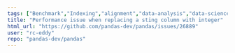 ```yaml
---
tags: ["Benchmark","Indexing","alignment","data-analysis","data-science","flexible","pandas","python"]
title: "Performance issue when replacing a sting column with integer"
html_url: "https://github.com/pandas-dev/pandas/issues/26889"
user: "rc-eddy"
repo: "pandas-dev/pandas"
---
```


